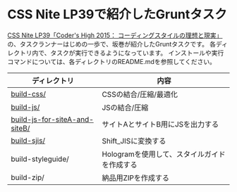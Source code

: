 # CSS Nite LP39で紹介したGruntタスク

[CSS Nite LP39「Coder's High 2015： コーディングスタイルの理想と現実」](http://cssnite.jp/lp/lp39/)の、タスクランナーはじめの一歩で、坂巻が紹介したGruntタスクです。
各ディレクトリ内で、タスクが実行できるようになっています。
インストールや実行コマンドについては、各ディレクトリのREADME.mdを参照してください。

ディレクトリ | 内容
---- | ----
[build-css/](https://github.com/geckotang/cssnite-lp39/tree/master/build-css) | CSSの結合/圧縮/最適化
[build-js/](https://github.com/geckotang/cssnite-lp39/tree/master/build-js) | JSの結合/圧縮
[build-js-for-siteA-and-siteB/](https://github.com/geckotang/cssnite-lp39/tree/master/build-js-for-siteA-and-siteB) | サイトAとサイトB用にJSを出力する
[build-sjis/](https://github.com/geckotang/cssnite-lp39/tree/master/build-sjis) | Shift_JISに変換する
build-styleguide/ | Hologramを使用して、スタイルガイドを作成する
build-zip/ | 納品用ZIPを作成する
